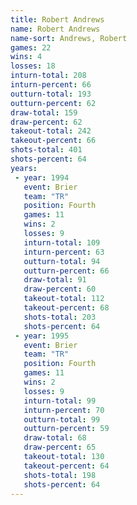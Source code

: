 ```yaml
---
title: Robert Andrews
name: Robert Andrews
name-sort: Andrews, Robert
games: 22
wins: 4
losses: 18
inturn-total: 208
inturn-percent: 66
outturn-total: 193
outturn-percent: 62
draw-total: 159
draw-percent: 62
takeout-total: 242
takeout-percent: 66
shots-total: 401
shots-percent: 64
years:
 - year: 1994
   event: Brier
   team: "TR"
   position: Fourth
   games: 11
   wins: 2
   losses: 9
   inturn-total: 109
   inturn-percent: 63
   outturn-total: 94
   outturn-percent: 66
   draw-total: 91
   draw-percent: 60
   takeout-total: 112
   takeout-percent: 68
   shots-total: 203
   shots-percent: 64
 - year: 1995
   event: Brier
   team: "TR"
   position: Fourth
   games: 11
   wins: 2
   losses: 9
   inturn-total: 99
   inturn-percent: 70
   outturn-total: 99
   outturn-percent: 59
   draw-total: 68
   draw-percent: 65
   takeout-total: 130
   takeout-percent: 64
   shots-total: 198
   shots-percent: 64
---
```

